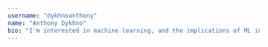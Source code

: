```yaml
---
username: "dykhnoanthony"
name: "Anthony Dykhno"
bio: "I'm interested in machine learning, and the implications of ML in Finance."
---
```

